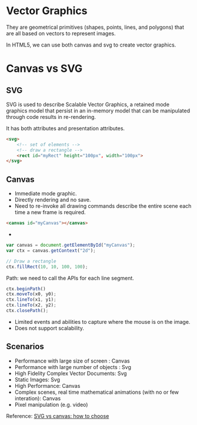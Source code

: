 Vector Graphics
===============
They are geometrical primitives (shapes, points, lines, and polygons) that are all based on vectors to represent images.

In HTML5, we can use both canvas and svg to create vector graphics.

Canvas vs SVG
=============
SVG
---
SVG is used to describe Scalable Vector Graphics, a retained mode graphics model that persist in an in-memory model that can be manipulated through code results in re-rendering.

It has both attributes and presentation attributes.

``` html
<svg>
	<!-- set of elements -->
	<!-- draw a rectangle -->
	<rect id="myRect" height="100px", width="100px">
</svg>
```

Canvas
------
* Immediate mode graphic. 
* Directly rendering and no save. 
* Need to re-invoke all drawing commands describe the entire scene each time a new frame is required.

``` html
<canvas id="myCanvas"></canvas>
```
+
``` javascript
var canvas = document.getElementById("myCanvas");
var ctx = canvas.getContext("2d");

// Draw a rectangle
ctx.fillRect(10, 10, 100, 100);
```

Path: we need to call the APIs for each line segment.
``` javascript
ctx.beginPath()
ctx.moveTo(x0, y0);
ctx.lineTo(x1, y1);
ctx.lineTo(x2, y2);
ctx.closePath();
```

* Limited events and abilities to capture where the mouse is on the image. 
* Does not support scalability.

Scenarios
---------
* Performance with large size of screen : Canvas
* Performance with large number of objects : Svg
* High Fidelity Complex Vector Documents: Svg
* Static Images: Svg
* High Performance: Canvas
* Complex scenes, real time mathematical animations (with no or few interation): Canvas
* Pixel manipulation (e.g. video)

Reference: [SVG vs canvas: how to choose](http://msdn.microsoft.com/en-us/library/ie/gg193983(v=vs.85).aspx)